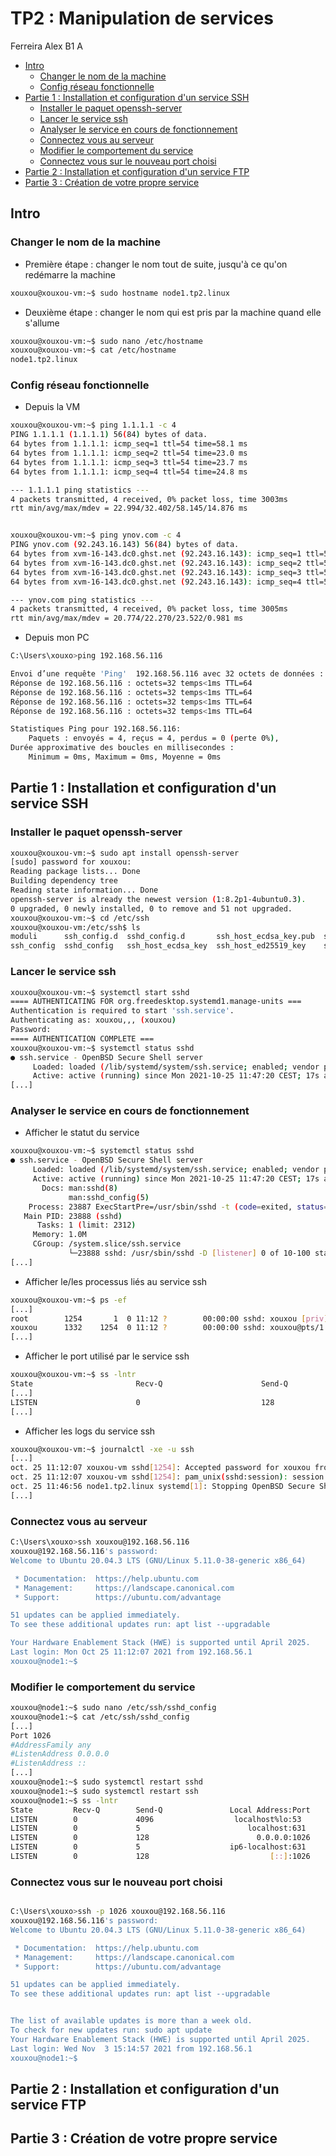 # TP2 : Manipulation de services

Ferreira Alex B1 A

- [Intro](#Intro)  
    - [Changer le nom de la machine](#pr1)   
    - [Config réseau fonctionnelle](#pr2)  
- [Partie 1 : Installation et configuration d'un service SSH](#p1) 
    - [Installer le paquet openssh-server](#p11)
    - [Lancer le service ssh](#p12)
    - [Analyser le service en cours de fonctionnement](#p13)
    - [Connectez vous au serveur](#p14)
    - [Modifier le comportement du service](#p15)
    - [Connectez vous sur le nouveau port choisi](#p16)
- [Partie 2 : Installation et configuration d'un service FTP](#p2)  
- [Partie 3 : Création de votre propre service](#p3)  


## Intro

### Changer le nom de la machine <a name="pr1"></a>

- Première étape : changer le nom tout de suite, jusqu'à ce qu'on redémarre la machine

```bash
xouxou@xouxou-vm:~$ sudo hostname node1.tp2.linux
```
- Deuxième étape : changer le nom qui est pris par la machine quand elle s'allume
```bash
xouxou@xouxou-vm:~$ sudo nano /etc/hostname
xouxou@xouxou-vm:~$ cat /etc/hostname
node1.tp2.linux
```

###  Config réseau fonctionnelle <a name="pr2"></a>

- Depuis la VM
```bash
xouxou@xouxou-vm:~$ ping 1.1.1.1 -c 4
PING 1.1.1.1 (1.1.1.1) 56(84) bytes of data.
64 bytes from 1.1.1.1: icmp_seq=1 ttl=54 time=58.1 ms
64 bytes from 1.1.1.1: icmp_seq=2 ttl=54 time=23.0 ms
64 bytes from 1.1.1.1: icmp_seq=3 ttl=54 time=23.7 ms
64 bytes from 1.1.1.1: icmp_seq=4 ttl=54 time=24.8 ms

--- 1.1.1.1 ping statistics ---
4 packets transmitted, 4 received, 0% packet loss, time 3003ms
rtt min/avg/max/mdev = 22.994/32.402/58.145/14.876 ms


xouxou@xouxou-vm:~$ ping ynov.com -c 4
PING ynov.com (92.243.16.143) 56(84) bytes of data.
64 bytes from xvm-16-143.dc0.ghst.net (92.243.16.143): icmp_seq=1 ttl=50 time=22.3 ms
64 bytes from xvm-16-143.dc0.ghst.net (92.243.16.143): icmp_seq=2 ttl=50 time=20.8 ms
64 bytes from xvm-16-143.dc0.ghst.net (92.243.16.143): icmp_seq=3 ttl=50 time=23.5 ms
64 bytes from xvm-16-143.dc0.ghst.net (92.243.16.143): icmp_seq=4 ttl=50 time=22.5 ms

--- ynov.com ping statistics ---
4 packets transmitted, 4 received, 0% packet loss, time 3005ms
rtt min/avg/max/mdev = 20.774/22.270/23.522/0.981 ms
```
- Depuis mon PC
```bash
C:\Users\xouxo>ping 192.168.56.116

Envoi d’une requête 'Ping'  192.168.56.116 avec 32 octets de données :
Réponse de 192.168.56.116 : octets=32 temps<1ms TTL=64
Réponse de 192.168.56.116 : octets=32 temps<1ms TTL=64
Réponse de 192.168.56.116 : octets=32 temps<1ms TTL=64
Réponse de 192.168.56.116 : octets=32 temps<1ms TTL=64

Statistiques Ping pour 192.168.56.116:
    Paquets : envoyés = 4, reçus = 4, perdus = 0 (perte 0%),
Durée approximative des boucles en millisecondes :
    Minimum = 0ms, Maximum = 0ms, Moyenne = 0ms
```


## Partie 1 : Installation et configuration d'un service SSH <a name="p1"></a>

### Installer le paquet openssh-server <a name="p11"></a>

```bash
xouxou@xouxou-vm:~$ sudo apt install openssh-server
[sudo] password for xouxou:
Reading package lists... Done
Building dependency tree
Reading state information... Done
openssh-server is already the newest version (1:8.2p1-4ubuntu0.3).
0 upgraded, 0 newly installed, 0 to remove and 51 not upgraded.
xouxou@xouxou-vm:~$ cd /etc/ssh
xouxou@xouxou-vm:/etc/ssh$ ls
moduli      ssh_config.d  sshd_config.d       ssh_host_ecdsa_key.pub  ssh_host_ed25519_key.pub  ssh_host_rsa_key.pub
ssh_config  sshd_config   ssh_host_ecdsa_key  ssh_host_ed25519_key    ssh_host_rsa_key
```
### Lancer le service ssh <a name="p12"></a>

```bash
xouxou@xouxou-vm:~$ systemctl start sshd
==== AUTHENTICATING FOR org.freedesktop.systemd1.manage-units ===
Authentication is required to start 'ssh.service'.
Authenticating as: xouxou,,, (xouxou)
Password:
==== AUTHENTICATION COMPLETE ===
xouxou@xouxou-vm:~$ systemctl status sshd
● ssh.service - OpenBSD Secure Shell server
     Loaded: loaded (/lib/systemd/system/ssh.service; enabled; vendor preset: enabled)
     Active: active (running) since Mon 2021-10-25 11:47:20 CEST; 17s ago
[...]
```
### Analyser le service en cours de fonctionnement <a name="p13"></a>

- Afficher le statut du service
```bash
xouxou@xouxou-vm:~$ systemctl status sshd
● ssh.service - OpenBSD Secure Shell server
     Loaded: loaded (/lib/systemd/system/ssh.service; enabled; vendor preset: enabled)
     Active: active (running) since Mon 2021-10-25 11:47:20 CEST; 17s ago
       Docs: man:sshd(8)
             man:sshd_config(5)
    Process: 23887 ExecStartPre=/usr/sbin/sshd -t (code=exited, status=0/SUCCESS)
   Main PID: 23888 (sshd)
      Tasks: 1 (limit: 2312)
     Memory: 1.0M
     CGroup: /system.slice/ssh.service
             └─23888 sshd: /usr/sbin/sshd -D [listener] 0 of 10-100 startups
[...]
```
- Afficher le/les processus liés au service ssh
```bash
xouxou@xouxou-vm:~$ ps -ef
[...]
root        1254       1  0 11:12 ?        00:00:00 sshd: xouxou [priv]
xouxou      1332    1254  0 11:12 ?        00:00:00 sshd: xouxou@pts/1
[...]
```
- Afficher le port utilisé par le service ssh
```bash
xouxou@xouxou-vm:~$ ss -lntr
State                       Recv-Q                      Send-Q                                            Local Address:Port                                             Peer Address:Port                      Process
[...]
LISTEN                      0                           128                                                     0.0.0.0:22                                                    0.0.0.0:*
[...]
```
- Afficher les logs du service ssh
```bash
xouxou@xouxou-vm:~$ journalctl -xe -u ssh 
[...]
oct. 25 11:12:07 xouxou-vm sshd[1254]: Accepted password for xouxou from 192.168.56.1 port 55447 ssh2
oct. 25 11:12:07 xouxou-vm sshd[1254]: pam_unix(sshd:session): session opened for user xouxou by (uid=0)
oct. 25 11:46:56 node1.tp2.linux systemd[1]: Stopping OpenBSD Secure Shell server...
[...]
```

### Connectez vous au serveur <a name="p14"></a>

```bash
C:\Users\xouxo>ssh xouxou@192.168.56.116
xouxou@192.168.56.116's password:
Welcome to Ubuntu 20.04.3 LTS (GNU/Linux 5.11.0-38-generic x86_64)

 * Documentation:  https://help.ubuntu.com
 * Management:     https://landscape.canonical.com
 * Support:        https://ubuntu.com/advantage

51 updates can be applied immediately.
To see these additional updates run: apt list --upgradable

Your Hardware Enablement Stack (HWE) is supported until April 2025.
Last login: Mon Oct 25 11:12:07 2021 from 192.168.56.1
xouxou@node1:~$
```

### Modifier le comportement du service <a name="p15"></a>

```bash
xouxou@node1:~$ sudo nano /etc/ssh/sshd_config
xouxou@node1:~$ cat /etc/ssh/sshd_config
[...]
Port 1026
#AddressFamily any
#ListenAddress 0.0.0.0
#ListenAddress ::
[...]
xouxou@node1:~$ sudo systemctl restart sshd
xouxou@node1:~$ sudo systemctl restart ssh
xouxou@node1:~$ ss -lntr
State         Recv-Q        Send-Q               Local Address:Port               Peer Address:Port       Process
LISTEN        0             4096                  localhost%lo:53                      0.0.0.0:*
LISTEN        0             5                        localhost:631                     0.0.0.0:*
LISTEN        0             128                        0.0.0.0:1026                    0.0.0.0:*
LISTEN        0             5                    ip6-localhost:631                        [::]:*
LISTEN        0             128                           [::]:1026                       [::]:*
```

### Connectez vous sur le nouveau port choisi <a name="p16"></a>

```bash

C:\Users\xouxo>ssh -p 1026 xouxou@192.168.56.116
xouxou@192.168.56.116's password:
Welcome to Ubuntu 20.04.3 LTS (GNU/Linux 5.11.0-38-generic x86_64)

 * Documentation:  https://help.ubuntu.com
 * Management:     https://landscape.canonical.com
 * Support:        https://ubuntu.com/advantage

51 updates can be applied immediately.
To see these additional updates run: apt list --upgradable


The list of available updates is more than a week old.
To check for new updates run: sudo apt update
Your Hardware Enablement Stack (HWE) is supported until April 2025.
Last login: Wed Nov  3 15:14:57 2021 from 192.168.56.1
xouxou@node1:~$
```


## Partie 2 : Installation et configuration d'un service FTP <a name="p2"></a>



## Partie 3 : Création de votre propre service <a name="p3"></a>